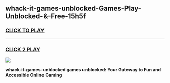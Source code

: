 
## whack-it-games-unblocked-Games-Play-Unblocked-&-Free-15h5f
<h3>
<a href="https://premium76.site?title=whack-it-games-unblocked&ref=24A">CLICK TO PLAY</a></h3>
<hr>

<h3>
<a href="https://premium76.site?title=whack-it-games-unblocked&ref=24A">CLICK 2 PLAY</a>
  
</h3>

<a href="https://premium76.site?title=whack-it-games-unblocked&ref=24A"><img src="https://clearcache.store/games.png"></a>


**whack-it-games-unblocked games unblocked: Your Gateway to Fun and Accessible Online Gaming**

